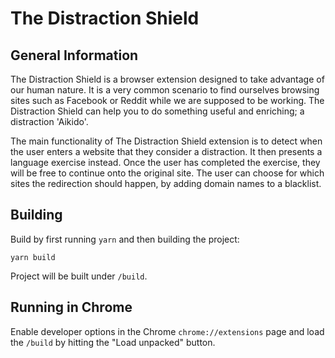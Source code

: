 # The Distraction Shield

## General Information
 
The Distraction Shield is a browser extension designed to take advantage of our human nature. 
It is a very common scenario to find ourselves browsing sites such as Facebook or Reddit while we are supposed to be working. 
The Distraction Shield can help you to do something useful and enriching; a distraction 'Aikido'. 

The main functionality of The Distraction Shield extension is to detect when the user enters a website that they consider a distraction. 
It then presents a language exercise instead. Once the user has completed the exercise, they will be free to continue onto the original site. 
The user can choose for which sites the redirection should happen, by adding domain names to a blacklist. 

## Building

Build by first running `yarn` and then building the project:

```shell
yarn build
```

Project will be built under `/build`.

## Running in Chrome

Enable developer options in the Chrome `chrome://extensions` page and load the `/build` by hitting the "Load unpacked" button.